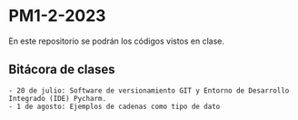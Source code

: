 # PM1-2-2023
En este repositorio se podrán los códigos vistos en clase. 
## Bitácora de clases
    - 20 de julio: Software de versionamiento GIT y Entorno de Desarrollo Integrado (IDE) Pycharm. 
    - 1 de agosto: Ejemplos de cadenas como tipo de dato